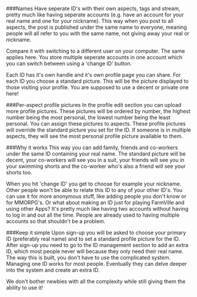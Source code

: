 ###Names 
Have seperate ID's with their own aspects, tags and stream, pretty much like having seperate accounts (e.g. have an account for your real name and one for your nickname). This way when you post to all aspects, the post is published under the same name to everyone, meaning people will all refer to you with the same name, not giving away your real or nickname.

Compare it with switching to a different user on your computer. The same applies here. You store multiple seperate accounts in one account which you can switch between using a 'change ID' button. 

Each ID has it's own handle and it's own profile page you can share. For each ID you choose a standard picture. This will be the picture displayed to those visiting your profile. You are supposed to use a decent or private one here! 

###Per-aspect profile pictures 
In the profile edit section you can upload more profile pictures. These pictures will be ordered by number, the highest number being the most personal, the lowest number being the least personal. You can assign these pictures to aspects. These profile pictures will override the standard picture you set for the ID. If someone is in multiple aspects, they will see the most personal profile picture available to them.

###Why it works 
This way you can add family, friends and co-workers under the same ID containing your real name. The standard picture will be decent, your co-workers will see you in a suit, your friends will see you in your swimming shorts and the co-worker who's also a friend will see your shorts too. 

When you hit 'change ID' you get to choose for example your nickname. Other people won't be able to relate this ID to any of your other ID's. You can use it for more anonymous stuff, like adding people you don't know or for MMORPG's. Or what about making an ID just for playing FarmVille and using other Apps? It's pretty much like having two accounts without having to log in and out all the time. People are already used to having multiple accounts so that shouldn't be a problem. 

###Keep it simple 
Upon sign-up you will be asked to choose your primary ID (preferably real name) and to set a standard profile picture for the ID. After sign-up you need to go to the ID management section to add an extra ID, which most people never will because they only need their real name. The way this is built, you don't have to use the complicated system. Managing one ID works for most people. Eventually they can delve deeper into the system and create an extra ID. 

We don't bother newbies with all the complexity while still giving them the ability to use it!